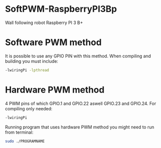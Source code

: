 # SoftPWM-RaspberryPI3Bp
Wall following robot Raspberry PI 3 B+ 
# Software PWM method
It is possible to use any GPIO PIN with this method. 
When compiling and building you must include:
```bash
-lwiringPi -lpthread
```

# Hardware PWM method
4 PWM pins of which GPIO.1 and GPIO.22 aswell GPIO.23 and GPIO.24.
For compiling only needed:
```bash
-lwiringPi
```
Running program that uses hardware PWM method you might need to run from terminal:
```bash
sudo ./PROGRAMNAME
```

 